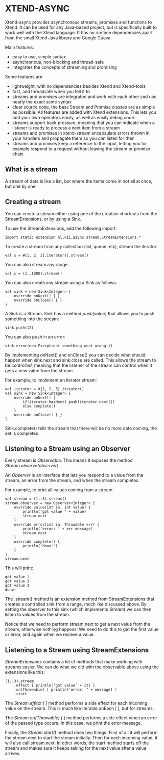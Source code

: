 # XTEND-ASYNC

Xtend-async provides asynchronous streams, promises and functions to Xtend. It can be used for any Java-based project, but is specifically built to work well with the Xtend language. It has no runtime dependencies apart from the small Xtend Java library and Google Guava.

Main features:

- easy to use, simple syntax
- asynchronous, non-blocking and thread-safe 
- integrates the concepts of streaming and promising

Some features are:

- lightweight, with no dependencies besides Xtend and Xtend-tools
- fast, and threadsafe when you tell it to
- streams and promises are integrated and work with each other and use nearly the exact same syntax
- clear source code, the base Stream and Promise classes are as simple as possible. All features are added with Xtend extensions. This lets you add your own operators easily, as well as easily debug code.
- streams support back pressure, meaning that you can indicate when a listener is ready to process a next item from a stream
- streams and promises in xtend-stream encapsulate errors thrown in your handlers and propagate them so you can listen for then
- streams and promises keep a reference to the input, letting you for example respond to a request without leaving the stream or promise chain.

## What is a stream

A stream of data is like a list, but where the items come in not all at once, but one by one. 

## Creating a stream

You can create a stream either using one of the creation shortcuts from the StreamExtensions, or by using a Sink.

To use the StreamExtensions, add the following import:

	import static extension nl.kii.async.stream.StreamExtensions.*

To create a stream from any collection (list, queue, etc), stream the iterator:

	val s = #[1, 2, 3].iterator().stream()

You can also stream any range:

	val s = (1..1000).stream()

You can also create any stream using a Sink as follows:

	val sink = new Sink<Integer> {
		override onNext() { }
		override onClose() { }
	}


A Sink is a Stream. Sink has a method *push(value)* that allows you to push something into the stream:

	sink.push(12)

You can also push in an error:

	sink.error(new Exception('something went wrong'))

By implementing onNext() and onClose() you can decide what should happen when sink.next and sink.close are called. 
This allows the stream to be *controlled*, meaning that the listener of the stream can control when it gets a new value
from the stream.

For example, to implement an iterator stream:

	val iterator = #[1, 2, 3].iterator()
	val sink = new Sink<Integer> {
		override onNext() {
			if(iterator.hasNext) push(iterator.next()) 
			else complete()
		}
		override onClose() { }
	}

Sink.complete() tells the stream that there will be no more data coming, the set is completed.

## Listening to a Stream using an Observer

Every stream is *Observable*. This means it exposes the method *Stream.observe(observer)*. 

An *Observer* is an interface that lets you respond to a value from the stream, an error from the stream, 
and when the stream completes.

For example, to print all values coming from a stream:

	val stream = (1..3).stream()
	stream.observer = new Observer<Integer> {
		override value(int in, int value) {
			println('got value ' + value)
			stream.next
		}
		override error(int in, Throwable err) {
			println('error: ' + err.message)
			stream.next
		}
		override complete() {
			println('done!')
		}
	}
	stream.next

This will print:

	got value 1
	got value 2
	got value 3
	done!

The .stream() method is an extension method from StreamExtensions that creates a 
controlled sink from a range, much like discussed above. By setting the observer
to this sink (which implements *Stream*) we can then listen to values from the stream.

Notice that we need to perform stream.next to get a next value from the stream, otherwise nothing happens! 
We need to do this to get the first value or error, and again when we recieve a value.

## Listening to a Stream using StreamExtensions

*StreamExtensions* contains a lot of methods that make working with streams easier.
We can do what we did with the observable above using the extensions like this:

	(1..3).stream
		.effect [ println(‘got value’ + it) ]
		.on(Throwable) [ println(‘error: ‘ + message) ]
		.start

The *Stream.effect [ ]* method performs a side effect for each incoming value on the stream.
This is much like Iterable.onEach [ ], but for streams.

The *Stream.on(Throwable) [ ]* method performs a side effect when an error of the passed type
occurs. In this case, we print the error message.

Finally, the *Stream.start()* method does two things. First of all it will perform the stream.next
to start the stream initially. Then for each incoming value, it will also call stream.next. In other
words, the start method starts off the stream and makes sure it keeps asking for the next value after
a value arrives.
